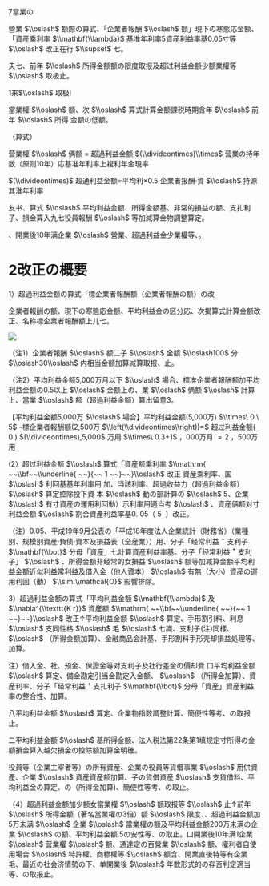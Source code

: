 7當業の

營業 $\\oslash$ 额際の算式、「企業者報酬 $\\oslash$ 额」現下の寒態応金额、「資産乘利率 $\\mathbf{\\lambda}$ 基准年利率5資産利益率基0.05寸等 $\\oslash$ 改正在行 $\\supset$ 七。

夫七、前年 $\\oslash$ 所得金额额の限度取报及超过利益金额少额業權等 $\\oslash$ 取极止。

1来$\\oslash$ 取极I

當業權 $\\oslash$ 额、次 $\\oslash$ 算式計算金额課税時期含年 $\\oslash$ 前年 $\\oslash$ 所得 金额の低额。

（算式）

营業權 $\\oslash$ 俩额 $=$ 超過利益金额 $(\\divideontimes)\\times$ 营業の持年数（原则10年）応基准年利率上複利年金現率

$(\\divideontimes)$ 超通利益金额=平均利×0.5·企業者报酬·資 $\\oslash$ 持源其淮年利率

友书、算式 $\\oslash$ 平均利益金额、所得金额基、非常的損益の额、支扎利子、損金算入九七役員報酬 $\\oslash$ 等加減算金物調整算定。

、開業後10年满企業 $\\oslash$ 營業、超過利益金少業權等、。

# 2改正の概要

1）超過利益金额の算式「標企業者報酬额（企業者報酬の额）の改

企業者報酬の额、現下の寒態応金额、平均利益金の区分応、次揭算式計算金额改正、名称標企業者報酬额上儿七。

![](https://www.nta.go.jp/tmp/2e6d86d2-707e-4a8b-9733-aa1e7b021661/images/548f982a4d4fd45257eba16a20da8b065e9987af30083e93aec058167cf232c5.jpg)

（注1）企業者報酬 $\\oslash$ 额二子 $\\oslash$ 金额 $\\oslash100$ 分 $\\oslash30\\oslash$ 内相当金额加算减算取报、止。

（注2）平均利益金额5,000万月以下 $\\oslash$ 場合、標准企業者報酬额加平均利益金额の0.5以上 $\\oslash$ 金额上の、業 $\\oslash$ 俩额 $\\oslash$ 計算上、當業 $\\oslash$ 额（超過利益金额）算出留意3。

【平均利益金额5,000万 $\\oslash$ 場合】平均利益金额(5,000万) $\\times\ 0.\ 5$ -標企業者報酬额(2,500万 $\\left(\\divideontimes\\right))=$ 超过利益金额( 0 ) $(\\divideontimes),5,000$ 万用 $\\times\ 0.3+1$ ，000万月 $=2$ ，500万用

(2）超过利益金额 $\\oslash$ 算式「資産额乘利率 $\\mathrm{ ~~\\bf~~\\underline{ ~~}{~~ 1 ~~}~~}\\oslash$ 改正 資産乘利率、国 $\\oslash$ 利回基基年利率用 加、当該利率、超過收益力（超過利益金额） $\\oslash$ 算定控除投下資 本 $\\oslash$ 動の部計算の $\\oslash$ 5、企業 $\\oslash$ 有寸資産の運用利回動）示利率用適当考 $\\oslash$ 、資産俩额对寸利益金额 $\\oslash$ 割合資產利益率基0. 05（ $5~%$ ）改正。

（注）0.05、平成19年9月公表の「平成18年度法人企業統計（財務省）（業種别、规模别資産·負债·資本及損益表（全産業））用、分子「经常利益 $^+$ 支利子 $\\mathbf{\\bot}$ 分母「資産」七計算資産利益率基。分子「经常利益 $^+$ 支利子」 $\\oslash$ 、所得金额非经常的女損益 $\\oslash$ 额等加减算金额平均利益金额近似利益常利益及借入金（他人資本） $\\oslash$ 有無（大小）資産の運用利回（動） $\\sim!\\mathcal{O}$ 影響排除。

3）超過利益金额の算式「平均利益金额 $\\mathbf{\\lambda}$ 及 $\\nabla^{\\texttt{K r}}$ 資産额 $\\mathrm{ ~~\\bf~~\\underline{ ~~}{~~ 1 ~~}~~}\\oslash$ 改正↑平均利益金额 $\\oslash$ 算定、手形割引料、利息 $\\oslash$ 支同性格 $\\oslash$ 毛 $\\oslash$ 七識、支利子(注)同樣、 $\\oslash$ （所得金额加算）、金融商品会計基、手形割料手形壳却損益処理等、加算。

注）借入金、社、预金、保證金等对支利子及社行差金の價却費 口平均利益金额 $\\oslash$ 算定、備金勘定引当金勘定入金额、 $\\oslash$ （所得金加算）、資産利率、分子「经常利益 $^+$ 支扎利子 $\\mathbf{\\bot}$ 分母「資産」資産利益率の整合性、加算。

八平均利益金额 $\\oslash$ 算定、企業物指数調整計算、簡便性等考、の取报止。

二平均利益金额 $\\oslash$ 基所得金额、法人税法第22条第1填规定寸所得の金额損金算入越欠損金の控除额加算金明確。

役員等（企業主宰者等）の所有資産、企業の役員等貨借事業 $\\oslash$ 用供資產、企業 $\\oslash$ 資産資産额加算、子の貨借資産 $\\oslash$ 支貨借料、平均利益金の算定、の（所得金加算)、簡便性等考、の取止。

（4）超過利益金额加少额女當業權 $\\oslash$ 额取报等 $\\oslash$ 止↑前年 $\\oslash$ 所得金额（著名當業權の3倍）额 $\\oslash$ 限度、、超過利益金额加5万未满 $\\oslash$ 企業 $\\oslash$ 當業權の额及平均利益金额200万未满の企業 $\\oslash$ の额、平均利益金额.5の安性等、の取止。口開業後10年满1企業 $\\oslash$ 营業權 $\\oslash$ 额、通達定の百營業 $\\oslash$ 额、權利者自使用場合 $\\oslash$ 特許權、商標權等 $\\oslash$ 额含、開業直後特等有企業毛、最近の社会济情勢の下、单開業後 $\\oslash$ 年数形式的の存否判定適当等、の取报止。
